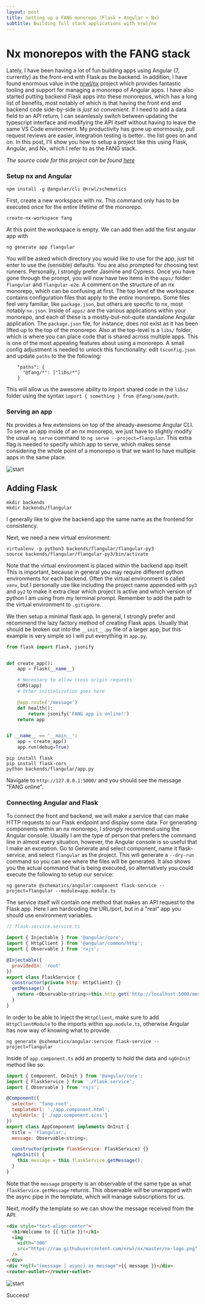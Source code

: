 ```yaml
---
layout: post
title: Setting up a FANG monorepo (Flask + Angular + Nx)
subtitle: Building full stack applications with nrwl/nx
---
```


# Nx monorepos with the FANG stack

Lately, I have been having a lot of fun building apps using Angular (7, currently) as the front-end with Flask as the backend. In addition, I have found enormous value in the [nrwl/nx](https://github.com/nrwl/nx) project which provides fantastic tooling and support for managing a monorepo of Angular apps. I have also started putting backend Flask apps into these monorepos, which has a long list of benefits, most notably of which is that having the front end and backend code side-by-side _is just so convenient_. If I need to add a data field to an API return, I can seamlessly switch between updating the typescript interface and modifying the API itself without having to leave the same VS Code environment. My productivity has gone up enormously, pull request reviews are easier, integration testing is better.. the list goes on and on. In this post, I'll show you how to setup a project like this using Flask, Angular, and Nx, which I refer to as the FANG stack.

_The source code for this project can be found [here](https://github.com/apryor6/flangular)_

### Setup nx and Angular

```
npm install -g @angular/cli @nrwl/schematics
```

First, create a new workspace with nx. This command only has to be executed once for the entire lifetime of the monorepo.

```
create-nx-workspace fang
```

At this point the workspace is empty. We can add then add the first angular app with

```
ng generate app flangular
```

You will be asked which directory you would like to use for the app, just hit enter to use the (sensible) defaults. You are also prompted for choosing test runners. Personally, I strongly prefer Jasmine and Cypress.
Once you have gone through the prompt, you will now have two items in the `apps/` folder: `flangular` and `flangular-e2e`. A comment on the structure of an nx monorepo, which can be confusing at first. The top level of the workspace contains configuration files that apply to the _entire_ monorepo. Some files feel very familiar, like `package.json`, but others are specific to nx, most notably `nx.json`. Inside of `apps/` are the various applications within your monorepo, and each of these is a mostly-but-not-quite standalone Angular application. The `package.json` file, for instance, does not exist as it has been lifted up to the top of the monorepo.
Also at the top-level is a `libs/` folder, which is where you can place code that is shared across multiple apps. This is one of the most appealing features about using a monorepo. A small config adjustment is needed to unlock this functionality: edit `tsconfig.json` and update `paths` to the the following:

```
    "paths": {
      "@fang/*": ["libs/*"]
    }
```

This will allow us the awesome ability to import shared code in the `libs/` folder using the syntax `import { something } from @fang/some/path`.

### Serving an app

Nx provides a few extensions on top of the already-awesome Angular CLI. To serve an app inside of an nx monorepo, we just have to slightly modify the usual `ng serve` command to `ng serve --project=flangular`. This extra flag is needed to specify which app to serve, which makes sense considering the whole point of a monorepo is that we want to have multiple apps in the same place.

![start](/images/fang/start.png)

## Adding Flask

```
mkdir backends
mkdir backends/flangular
```

I generally like to give the backend app the same name as the frontend for consistency.

Next, we need a new virtual environment:

```
virtualenv -p python3 backends/flangular/flangular-py3
source backends/flangular/flangular-py3/bin/activate
```

Note that the virtual environment is placed within the backend app itself. This is important, because in general you may require different python environments for each backend. Often the virtual environment is called `venv`, but I personally use like including the project name appended with `py3` and `py2` to make it extra clear which project is active and which version of python I am using from my terminal prompt. Remember to add the path to the virtual environment to `.gitignore`.

We then setup a minimal flask app. In general, I strongly prefer and recommend the lazy factory method of creating Flask apps. Usually that should be broken out into the `__init__.py` file of a larger app, but this example is very simple so I will put everything in `app.py`.

```python
from flask import Flask, jsonify


def create_app():
    app = Flask(__name__)

    # Necessary to allow cross origin requests
    CORS(app)
    # Other initialization goes here

    @app.route('/message')
    def health():
        return jsonify('FANG app is online!')
    return app


if __name__ == '__main__':
    app = create_app()
    app.run(debug=True)
```

```
pip install flask
pip install flask-cors
python backends/flangular/app.py
```

Navigate to `http://127.0.0.1:5000/` and you should see the message "FANG online".

### Connecting Angular and Flask

To connect the front and backend, we will make a service that can make HTTP requests to our Flask endpoint and display some data. For generating components within an nx monorepo, I _strongly_ recommend using the Angular console. Usually I am the type of person that prefers the command line in almost every situation, however, the Angular console is so useful that I make an exception. Go to Generate and select component, name it flask-service, and select `flangular` as the project. This will generate a `--dry-run` command so you can see where the files will be generated. It also shows you the actual command that is being executed, so alternatively you could execute the following to setup our service:

```
ng generate @schematics/angular:component flask-service --project=flangular --module=app.module.ts
```

The service itself will contain one method that makes an API request to the Flask app. Here I am hardcoding the URL/port, but in a "real" app you should use environment variables.

```javascript
// flask-service.service.ts

import { Injectable } from '@angular/core';
import { HttpClient } from '@angular/common/http';
import { Observable } from 'rxjs';

@Injectable({
  providedIn: 'root'
})
export class FlaskService {
  constructor(private http: HttpClient) {}
  getMessage() {
    return <Observable<string>>this.http.get('http://localhost:5000/message');
  }
}
```

In order to be able to inject the `HttpClient`, make sure to add `HttpClientModule` to the imports within `app.module.ts`, otherwise Angular has now way of knowing what to provide.

`ng generate @schematics/angular:service flask-service --project=flangular`

Inside of `app.component.ts` add an property to hold the data and `ngOnInit` method like so:

```javascript
import { Component, OnInit } from '@angular/core';
import { FlaskService } from './flask.service';
import { Observable } from 'rxjs';

@Component({
  selector: 'fang-root',
  templateUrl: './app.component.html',
  styleUrls: ['./app.component.scss']
})
export class AppComponent implements OnInit {
  title = 'flangular';
  message: Observable<string>;

  constructor(private flaskService: FlaskService) {}
  ngOnInit() {
    this.message = this.flaskService.getMessage();
  }
}
```

Note that the `message` property is an observable of the same type as what `flaskService.getMessage` returns. This observable will be unwrapped with the async pipe in the template, which will manage subscriptions for us.

Next, modify the template so we can show the message received from the API:

```html
<div style="text-align:center">
  <h1>Welcome to {{ title }}!</h1>
  <img
    width="300"
    src="https://raw.githubusercontent.com/nrwl/nx/master/nx-logo.png"
  />
</div>
<div *ngIf="(message | async) as message">{{ message }}</div>
<router-outlet></router-outlet>
```

![start](/images/fang/hookedup.png)

Success!

